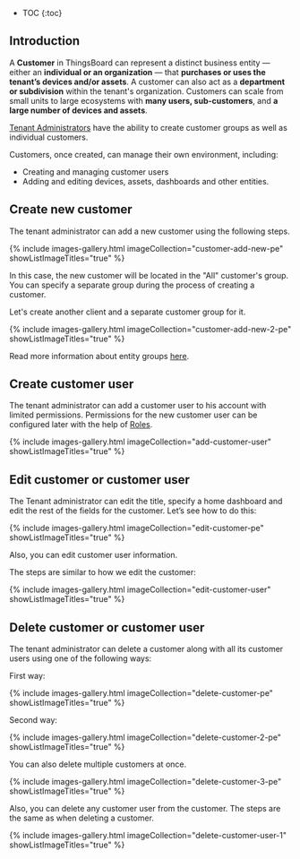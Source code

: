 * TOC
{:toc}

## Introduction

A **Customer** in ThingsBoard can represent a distinct business entity — either an **individual or an organization** — that **purchases or uses the tenant’s devices and/or assets**. 
A customer can also act as a **department or subdivision** within the tenant&#39;s organization.
Customers can scale from small units to large ecosystems with **many users, sub-customers**, and **a large number of devices and assets**.

[Tenant Administrators](/docs/{{docsPrefix}}user-guide/ui/tenants/) have the ability to create customer groups as well as individual customers.

Customers, once created, can manage their own environment, including:
- Creating and managing customer users
- Adding and editing devices, assets, dashboards and other entities.

## Create new customer

The tenant administrator can add a new customer using the following steps.

{% include images-gallery.html imageCollection="customer-add-new-pe" showListImageTitles="true" %}

In this case, the new customer will be located in the "All" customer's group.
You can specify a separate group during the process of creating a customer.

Let's create another client and a separate customer group for it.

{% include images-gallery.html imageCollection="customer-add-new-2-pe" showListImageTitles="true" %}

Read more information about entity groups [here](/docs/{{docsPrefix}}user-guide/groups/).

## Create customer user

The tenant administrator can add a customer user to his account with limited permissions. Permissions for the new customer user can be configured later with the help of [Roles](/docs/{{docsPrefix}}user-guide/rbac/).

{% include images-gallery.html imageCollection="add-customer-user" showListImageTitles="true" %}

## Edit customer or customer user

The Tenant administrator can edit the title, specify a home dashboard and edit the rest of the fields for the customer.
Let’s see how to do this:

{% include images-gallery.html imageCollection="edit-customer-pe" showListImageTitles="true" %}

Also, you can edit customer user information.

The steps are similar to how we edit the customer:

{% include images-gallery.html imageCollection="edit-customer-user" showListImageTitles="true" %}

## Delete customer or customer user

The tenant administrator can delete a customer along with all its customer users using one of the following ways:

First way:

{% include images-gallery.html imageCollection="delete-customer-pe" showListImageTitles="true" %}

Second way:

{% include images-gallery.html imageCollection="delete-customer-2-pe" showListImageTitles="true" %}

You can also delete multiple customers at once.

{% include images-gallery.html imageCollection="delete-customer-3-pe" showListImageTitles="true" %}

Also, you can delete any customer user from the customer. The steps are the same as when deleting a customer.

{% include images-gallery.html imageCollection="delete-customer-user-1" showListImageTitles="true" %}
